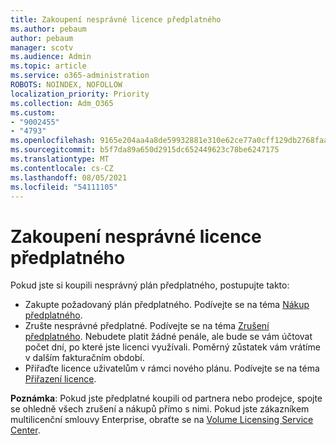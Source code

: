 ```yaml
---
title: Zakoupení nesprávné licence předplatného
ms.author: pebaum
author: pebaum
manager: scotv
ms.audience: Admin
ms.topic: article
ms.service: o365-administration
ROBOTS: NOINDEX, NOFOLLOW
localization_priority: Priority
ms.collection: Adm_O365
ms.custom:
- "9002455"
- "4793"
ms.openlocfilehash: 9165e204aa4a8de59932881e310e62ce77a0cff129db2768faa464d4b2391159
ms.sourcegitcommit: b5f7da89a650d2915dc652449623c78be6247175
ms.translationtype: MT
ms.contentlocale: cs-CZ
ms.lasthandoff: 08/05/2021
ms.locfileid: "54111105"
---
```

# <a name="purchased-wrong-subscription-license"></a>Zakoupení nesprávné licence předplatného

Pokud jste si koupili nesprávný plán předplatného, postupujte takto:

- Zakupte požadovaný plán předplatného. Podívejte se na téma [Nákup předplatného](https://docs.microsoft.com/alchemyinsights/buy-a-subscription-to-office-365-for-business).
- Zrušte nesprávné předplatné. Podívejte se na téma [Zrušení předplatného](https://docs.microsoft.com/alchemyinsights/canceling-your-office-365-subscription).
Nebudete platit žádné penále, ale bude se vám účtovat počet dní, po které jste licenci využívali. Poměrný zůstatek vám vrátíme v dalším fakturačním období.
- Přiřaďte licence uživatelům v rámci nového plánu. Podívejte se na téma [Přiřazení licence](https://docs.microsoft.com/alchemyinsights/how-to-assign-a-license-to-a-user).

**Poznámka**: Pokud jste předplatné koupili od partnera nebo prodejce, spojte se ohledně všech zrušení a nákupů přímo s nimi. Pokud jste zákazníkem multilicenční smlouvy Enterprise, obraťte se na [Volume Licensing Service Center](https://support.microsoft.com/help/4471406/how-to-contact-the-microsoft-volume-licensing-service-center).
